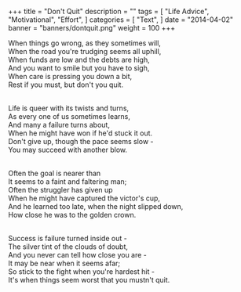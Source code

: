 +++
title = "Don't Quit"
description = ""
tags = [
    "Life Advice",
    "Motivational",
    "Effort",
]
categories = [
    "Text",
]
date = "2014-04-02"
banner = "banners/dontquit.png"
weight = 100
+++

When things go wrong, as they sometimes will,
<br>When the road you're trudging seems all uphill,
<br>When funds are low and the debts are high,
<br>And you want to smile but you have to sigh,
<br>When care is pressing you down a bit,
<br>Rest if you must, but don't you quit.

<br>Life is queer with its twists and turns,
<br>As every one of us sometimes learns,
<br>And many a failure turns about,
<br>When he might have won if he'd stuck it out.
<br>Don't give up, though the pace seems slow -
<br>You may succeed with another blow.

<br>Often the goal is nearer than
<br>It seems to a faint and faltering man;
<br>Often the struggler has given up
<br>When he might have captured the victor's cup,
<br>And he learned too late, when the night slipped down,
<br>How close he was to the golden crown.

<br>Success is failure turned inside out -
<br>The silver tint of the clouds of doubt,
<br>And you never can tell how close you are -
<br>It may be near when it seems afar;
<br>So stick to the fight when you're hardest hit -
<br>It's when things seem worst that you mustn't quit.
